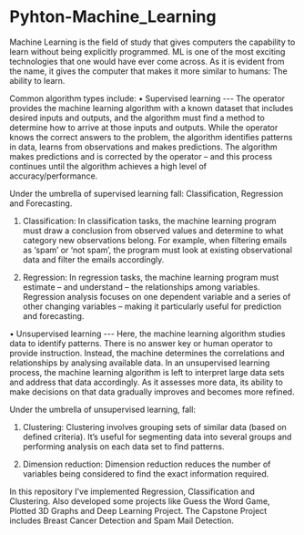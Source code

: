 # Pyhton-Machine_Learning

Machine Learning is the field of study that gives computers the capability to learn without being explicitly programmed. ML is one of the most exciting technologies that one would have ever come across. As it is evident from the name, it gives the computer that makes it more similar to humans: The ability to learn. 

Common algorithm types include:
• Supervised learning --- The operator provides the machine learning algorithm with a known dataset that includes desired inputs and outputs, and the algorithm must find a method to determine how to arrive at those inputs and outputs. While the operator knows the correct answers to the problem, the algorithm identifies patterns in data, learns from observations and makes predictions. The algorithm makes predictions and is corrected by the operator – and this process continues until the algorithm achieves a high level of accuracy/performance.

Under the umbrella of supervised learning fall: Classification, Regression and Forecasting.

1. Classification: In classification tasks, the machine learning program must draw a conclusion from observed values and determine to
what category new observations belong. For example, when filtering emails as ‘spam’ or ‘not spam’, the program must look at existing observational data and filter the emails accordingly.

2. Regression: In regression tasks, the machine learning program must estimate – and understand – the relationships among variables. Regression analysis focuses on one dependent variable and a series of other changing variables – making it particularly useful for prediction and forecasting.


• Unsupervised learning --- Here, the machine learning algorithm studies data to identify patterns. There is no answer key or human operator to provide instruction. Instead, the machine determines the correlations and relationships by analysing available data. In an unsupervised learning process, the machine learning algorithm is left to interpret large data sets and address that data accordingly. As it assesses more data, its ability to make decisions on that data gradually improves and becomes more refined.

Under the umbrella of unsupervised learning, fall:

1. Clustering: Clustering involves grouping sets of similar data (based on defined criteria). It’s useful for segmenting data into several groups and performing analysis on each data set to find patterns.

2. Dimension reduction: Dimension reduction reduces the number of variables being considered to find the exact information required.


In this repository I've implemented Regression, Classification and Clustering.
Also developed some projects like Guess the Word Game, Plotted 3D Graphs and Deep Learning Project.
The Capstone Project includes Breast Cancer Detection and Spam Mail Detection.
